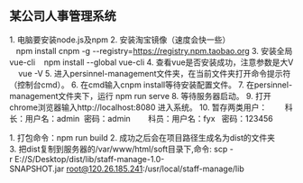 ## 某公司人事管理系统
<!-- 本地准备 -->
1. 电脑要安装node.js及npm
2. 安装淘宝镜像（速度会快一些）
   npm install cnpm -g --registry=https://registry.npm.taobao.org
3. 安装全局vue-cli
   npm install --global vue-cli
4. 查看vue是否安装成功，注意参数是大V
    vue -V
5. 进入persinnel-management文件夹，在当前文件夹打开命令提示符（控制台cmd）。
6. 在cmd输入cnpm install等待安装配置文件。
7. 在persinnel-management文件夹下，运行 npm run serve
8. 等待服务器启动。
9. 打开chrome浏览器输入http://localhost:8080 进入系统。
10. 暂存两类用户：
       科长：用户名：admin  密码：admin
       科员：用户名：fyx   密码：123456
<!-- 打包部署 -->
1. 打包命令：npm run build
2. 成功之后会在项目路径生成名为dist的文件夹
3. 把dist复制到服务器的/var/www/html/soft目录下,命令:
scp -r E://S/Desktop/dist/lib/staff-manage-1.0-SNAPSHOT.jar root@120.26.185.241:/usr/local/staff-manage/lib